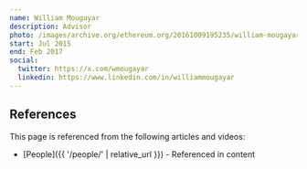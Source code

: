 ```yaml
---
name: William Mougayar
description: Advisor
photo: /images/archive.org/ethereum.org/20161009195235/william-mougayar.jpg
start: Jul 2015
end: Feb 2017
social:
  twitter: https://x.com/wmougayar
  linkedin: https://www.linkedin.com/in/williammougayar
---
```


## References

This page is referenced from the following articles and videos:

- [People]({{ '/people/' | relative_url }}) - Referenced in content
